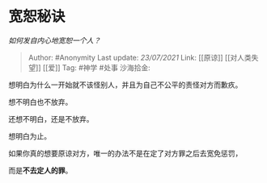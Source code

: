 # 宽恕秘诀
*如何发自内心地宽恕一个人？*

> Author: #Anonymity
> Last update: *23/07/2021*
> Link: [[原谅]] [[对人类失望]] [[爱]]
> Tag: #神学 #处事
> 沙海拾金:

想明白为什么一开始就不该怪别人，并且为自己不公平的责怪对方而歉疚。

想不明白也不放弃。

还想不明白，还是不放弃。

想明白为止。

如果你真的想要原谅对方，唯一的办法不是在定了对方罪之后去宽免惩罚，

而是**不去定人的罪**。
